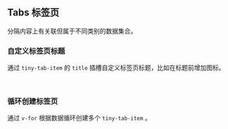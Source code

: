 <div class="demo-header">
<p class="overviewicon">
  <span class="wapi-container-tab"/>
</p>

## Tabs 标签页

<nova-uxlink widget-name="Tabs"></nova-uxlink>

分隔内容上有关联但属于不同类别的数据集合。
</div>

### 自定义标签页标题

通过 `tiny-tab-item` 的 `title` 插槽自定义标签页标题，比如在标题前增加图标。

<nova-demo-view link="tabs/custom-tab-title"></nova-demo-view>

<br>

### 循环创建标签页

通过 `v-for` 根据数据循环创建多个 `tiny-tab-item` 。

<nova-demo-view link="tabs/tabdata-title"></nova-demo-view>

<br>
